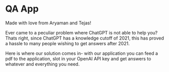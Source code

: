# QA App

Made with love from Aryaman and Tejas!

Ever came to a peculiar problem where ChatGPT is not able to help you? Thats right, since ChatGPT has a knowledge cutoff of 2021, this has proved a hassle to many people wishing to get answers after 2021.

Here is where our solution comes in- with our application you can feed a pdf to the application, slot in your OpenAI API key and get answers to whatever and everything you need.

